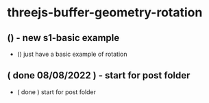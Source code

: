 # threejs-buffer-geometry-rotation

## () - new s1-basic example
* () just have a basic example of rotation

## ( done 08/08/2022 ) - start for post folder
* ( done ) start for post folder
